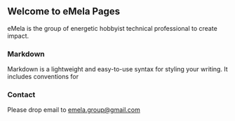 ## Welcome to eMela Pages

eMela is the group of energetic hobbyist technical professional to create impact.

### Markdown

Markdown is a lightweight and easy-to-use syntax for styling your writing. It includes conventions for


### Contact
Please drop email to emela.group@gmail.com
